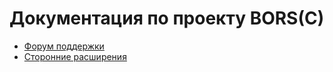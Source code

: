 Документация по проекту BORS(C)
===============================

 * [Форум поддержки](http://balancer.ru/support/viewforum.php?id=60)
 * [Сторонние расширения](3rd-party/)
